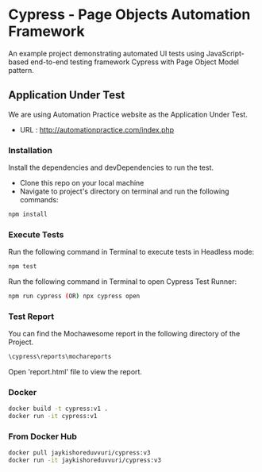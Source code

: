 # Cypress - Page Objects Automation Framework

An example project demonstrating automated UI tests using JavaScript-based end-to-end testing framework Cypress with Page Object Model pattern.

## Application Under Test

We are using Automation Practice website as the Application Under Test.

* URL : http://automationpractice.com/index.php

### Installation

Install the dependencies and devDependencies to run the test.
- Clone this repo on your local machine
- Navigate to project's directory on terminal and run the following commands:

```sh
npm install
```

### Execute Tests

Run the following command in Terminal to execute tests in Headless mode:

```sh
npm test
```

Run the following command in Terminal to open Cypress Test Runner:

```sh
npm run cypress (OR) npx cypress open
```

### Test Report

You can find the Mochawesome report in the following directory of the Project.

```sh
\cypress\reports\mochareports
```

Open 'report.html' file to view the report.


### Docker 
```sh
docker build -t cypress:v1 .
docker run -it cypress:v1
```

### From Docker Hub
```sh
docker pull jaykishoreduvvuri/cypress:v3
docker run -it jaykishoreduvvuri/cypress:v3
```